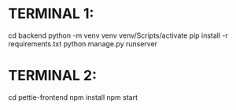 # TERMINAL 1:
cd backend
python -m venv venv
venv/Scripts/activate
pip install -r requirements.txt
python manage.py runserver
# TERMINAL 2:
cd pettie-frontend
npm install
npm start

